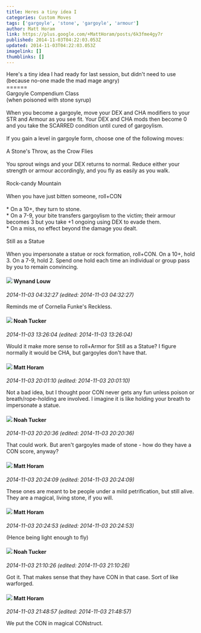 ```yaml
---
title: Heres a tiny idea I
categories: Custom Moves
tags: ['gargoyle', 'stone', 'gargoyle', 'armour']
author: Matt Horam
link: https://plus.google.com/+MattHoram/posts/6k3fme4gy7r
published: 2014-11-03T04:22:03.053Z
updated: 2014-11-03T04:22:03.053Z
imagelink: []
thumblinks: []
---
```


Here&#39;s a tiny idea I had ready for last session, but didn&#39;t need to use (because no-one made the mad mage angry)<br />======<br />Gargoyle Compendium Class<br />(when poisoned with stone syrup)<br /><br />When you become a gargoyle, move your DEX and CHA modifiers to your STR and Armour as you see fit. Your DEX and CHA mods then become 0 and you take the SCARRED condition until cured of gargoylism.<br /><br />If you gain a level in gargoyle form, choose one of the following moves:<br /><br />A Stone&#39;s Throw, as the Crow Flies<br /><br />You sprout wings and your DEX returns to normal. Reduce either your strength or armour accordingly, and you fly as easily as you walk.<br /><br />Rock-candy Mountain<br /><br />When you have just bitten someone, roll+CON<br /><br />* On a 10+, they turn to stone.<br />* On a 7-9, your bite transfers gargoylism to the victim; their armour becomes 3 but you take +1 ongoing using DEX to evade them.<br />* On a miss, no effect beyond the damage you dealt.<br /><br />Still as a Statue<br /><br />When you impersonate a statue or rock formation, roll+CON. On a 10+, hold 3. On a 7-9, hold 2. Spend one hold each time an individual or group pass by you to remain convincing.
<div id='comment z13evffqzqeau5el222azxxhmzq1spw33'>
  <h4><img src='{{site.baseurl}}//images/avatars/111256963556395023796_photo.jpg'> Wynand Louw</h4>
      <p><cite>2014-11-03 04:32:27 (edited: 2014-11-03 04:32:27)</cite></p>
        <p>Reminds me of Cornelia Funke&#39;s Reckless.</p>
</div>
        

<div id='comment z13evffqzqeau5el222azxxhmzq1spw33'>
  <h4><img src='{{site.baseurl}}//images/avatars/107427721230797057337_photo.jpg'> Noah Tucker</h4>
      <p><cite>2014-11-03 13:26:04 (edited: 2014-11-03 13:26:04)</cite></p>
        <p>Would it make more sense to roll+Armor for Still as a Statue? I figure normally it would be CHA, but gargoyles don&#39;t have that.</p>
</div>
        

<div id='comment z13evffqzqeau5el222azxxhmzq1spw33'>
  <h4><img src='{{site.baseurl}}//images/avatars/105472060898626050077_photo.jpg'> Matt Horam</h4>
      <p><cite>2014-11-03 20:01:10 (edited: 2014-11-03 20:01:10)</cite></p>
        <p>Not a bad idea, but I thought poor CON never gets any fun unless poison or breath/rope-holding are involved. I imagine it is like holding your breath to impersonate a statue.</p>
</div>
        

<div id='comment z13evffqzqeau5el222azxxhmzq1spw33'>
  <h4><img src='{{site.baseurl}}//images/avatars/107427721230797057337_photo.jpg'> Noah Tucker</h4>
      <p><cite>2014-11-03 20:20:36 (edited: 2014-11-03 20:20:36)</cite></p>
        <p>That could work. But aren&#39;t gargoyles made of stone - how do they have a CON score, anyway?</p>
</div>
        

<div id='comment z13evffqzqeau5el222azxxhmzq1spw33'>
  <h4><img src='{{site.baseurl}}//images/avatars/105472060898626050077_photo.jpg'> Matt Horam</h4>
      <p><cite>2014-11-03 20:24:09 (edited: 2014-11-03 20:24:09)</cite></p>
        <p>These ones are meant to be people under a mild petrification, but still alive. They are a magical, living stone, if you will.</p>
</div>
        

<div id='comment z13evffqzqeau5el222azxxhmzq1spw33'>
  <h4><img src='{{site.baseurl}}//images/avatars/105472060898626050077_photo.jpg'> Matt Horam</h4>
      <p><cite>2014-11-03 20:24:53 (edited: 2014-11-03 20:24:53)</cite></p>
        <p>(Hence being light enough to fly)</p>
</div>
        

<div id='comment z13evffqzqeau5el222azxxhmzq1spw33'>
  <h4><img src='{{site.baseurl}}//images/avatars/107427721230797057337_photo.jpg'> Noah Tucker</h4>
      <p><cite>2014-11-03 21:10:26 (edited: 2014-11-03 21:10:26)</cite></p>
        <p>Got it. That makes sense that they have CON in that case. Sort of like warforged.</p>
</div>
        

<div id='comment z13evffqzqeau5el222azxxhmzq1spw33'>
  <h4><img src='{{site.baseurl}}//images/avatars/105472060898626050077_photo.jpg'> Matt Horam</h4>
      <p><cite>2014-11-03 21:48:57 (edited: 2014-11-03 21:48:57)</cite></p>
        <p>We put the CON in magical CONstruct.</p>
</div>
        
